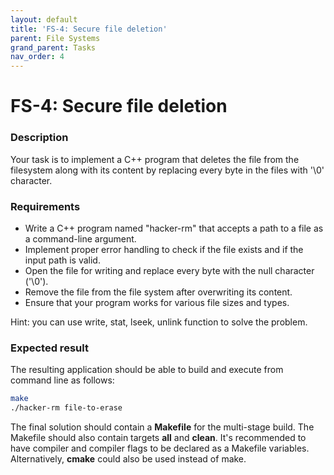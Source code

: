 ```yaml
---
layout: default
title: 'FS-4: Secure file deletion'
parent: File Systems
grand_parent: Tasks
nav_order: 4
---
```


# FS-4: Secure file deletion

### Description
Your task is to implement a C++ program that deletes the file from the filesystem along with its content by replacing every byte in the files with '\0' character.

### Requirements 

- Write a C++ program named "hacker-rm" that accepts a path to a file as a command-line argument.
- Implement proper error handling to check if the file exists and if the input path is valid.
- Open the file for writing and replace every byte with the null character ('\0').
- Remove the file from the file system after overwriting its content.
- Ensure that your program works for various file sizes and types.

Hint: you can use write, stat, lseek, unlink function to solve the problem.

### Expected result

The resulting application should be able to build and execute from command line as follows:

```sh
make
./hacker-rm file-to-erase
```


The final solution should contain a **Makefile** for the multi-stage build. The Makefile should also contain targets **all** and **clean**. It's recommended to have compiler and compiler flags to be declared as a Makefile variables. Alternatively, **cmake** could also be used instead of make. 